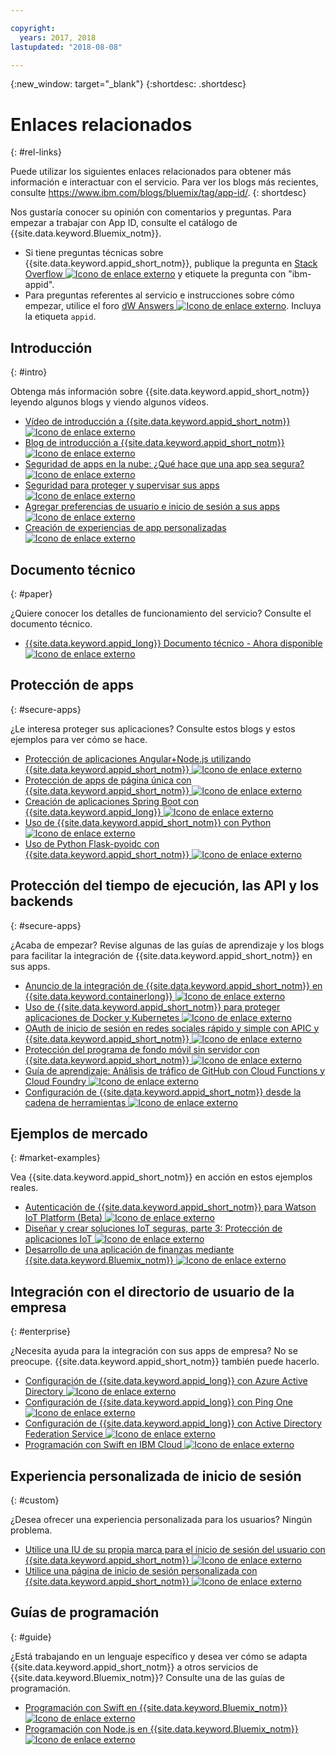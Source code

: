 ```yaml
---

copyright:
  years: 2017, 2018
lastupdated: "2018-08-08"

---
```


{:new_window: target="_blank"}
{:shortdesc: .shortdesc}


# Enlaces relacionados
{: #rel-links}

Puede utilizar los siguientes enlaces relacionados para obtener más información e interactuar con el servicio. Para ver los blogs más recientes, consulte https://www.ibm.com/blogs/bluemix/tag/app-id/.
{: shortdesc}

Nos gustaría conocer su opinión con comentarios y preguntas. Para empezar a trabajar con App ID, consulte el catálogo de {{site.data.keyword.Bluemix_notm}}.
* Si tiene preguntas técnicas sobre {{site.data.keyword.appid_short_notm}}, publique la pregunta en <a href="http://stackoverflow.com/search?q=ibm+" target="_blank">Stack Overflow <img src="../../icons/launch-glyph.svg" alt="Icono de enlace externo"></a> y etiquete la pregunta con "ibm-appid".
* Para preguntas referentes al servicio e instrucciones sobre cómo empezar, utilice el foro <a href="https://developer.ibm.com/answers/search.html?f=&type=question&redirect=search%2Fsearch&sort=relevance&q=appid%20[bluemix]" target="_blank">dW Answers <img src="../../icons/launch-glyph.svg" alt="Icono de enlace externo"></a>. Incluya la etiqueta `appid`.


## Introducción
{: #intro}

Obtenga más información sobre {{site.data.keyword.appid_short_notm}} leyendo algunos blogs y viendo algunos vídeos.

* <a href="https://www.youtube.com/watch?v=cTn7l_J3tPg" target="_blank">Vídeo de introducción a {{site.data.keyword.appid_short_notm}}<img src="../../icons/launch-glyph.svg" alt="Icono de enlace externo"></a>
* <a href="https://www.ibm.com/blogs/bluemix/2017/03/introducing-ibm-bluemix-app-id-authentication-profiles-service-app-developers/" target="_blank">Blog de introducción a {{site.data.keyword.appid_short_notm}} <img src="../../icons/launch-glyph.svg" alt="Icono de enlace externo"></a>
* <a href="https://www.ibm.com/blogs/bluemix/2017/08/cloud-app-security-makes-secure-app/" target="_blank">Seguridad de apps en la nube: ¿Qué hace que una app sea segura?<img src="../../icons/launch-glyph.svg" alt="Icono de enlace externo"></a>
* <a href="https://www.ibm.com/cloud/garage/content/architecture/securityArchitecture/security-for-application" target="_blank">Seguridad para proteger y supervisar sus apps <img src="../../icons/launch-glyph.svg" alt="Icono de enlace externo"></a>
* <a href="https://www.youtube.com/watch?v=Glb412s4X3Q" target="_blank">Agregar preferencias de usuario e inicio de sesión a sus apps <img src="../../icons/launch-glyph.svg" alt="Icono de enlace externo"></a>
* <a href="https://www.youtube.com/watch?v=VVWw5AjYg48" target="_blank">Creación de experiencias de app personalizadas <img src="../../icons/launch-glyph.svg" alt="Icono de enlace externo"></a>


## Documento técnico
{: #paper}

¿Quiere conocer los detalles de funcionamiento del servicio? Consulte el documento técnico.

* <a href="https://www.ibm.com/blogs/bluemix/2018/04/ibm-cloud-app-id-technical-white-paper-now-available/" target="_blank">{{site.data.keyword.appid_long}} Documento técnico - Ahora disponible <img src="../../icons/launch-glyph.svg" alt="Icono de enlace externo"></a>


## Protección de apps
{: #secure-apps}

¿Le interesa proteger sus aplicaciones? Consulte estos blogs y estos ejemplos para ver cómo se hace.

* <a href="https://www.ibm.com/blogs/bluemix/2018/04/securing-angularnode-js-applications-using-app-id/" target="_blank">Protección de aplicaciones Angular+Node.js utilizando {{site.data.keyword.appid_short_notm}} <img src="../../icons/launch-glyph.svg" alt="Icono de enlace externo"></a>
* <a href="https://www.ibm.com/blogs/bluemix/2017/09/securing-single-page-apps-app-id-service/" target="_blank">Protección de apps de página única con {{site.data.keyword.appid_short_notm}} <img src="../../icons/launch-glyph.svg" alt="Icono de enlace externo"></a>
* <a href="https://www.ibm.com/blogs/bluemix/2018/06/creating-spring-boot-applications-app-id/" target="_blank">Creación de aplicaciones Spring Boot con {{site.data.keyword.appid_long}} <img src="../../icons/launch-glyph.svg" alt="Icono de enlace externo"></a>
* <a href="https://github.com/mnsn/appid-python-flask-example" target="_blank">Uso de {{site.data.keyword.appid_short_notm}} con Python <img src="../../icons/launch-glyph.svg" alt="Icono de enlace externo"></a>
* <a href="https://github.com/IBM-Cloud/github-traffic-stats" target="_blank">Uso de Python Flask-pyoidc con {{site.data.keyword.appid_short_notm}} <img src="../../icons/launch-glyph.svg" alt="Icono de enlace externo"></a>

## Protección del tiempo de ejecución, las API y los backends
{: #secure-apps}

¿Acaba de empezar? Revise algunas de las guías de aprendizaje y los blogs para facilitar la integración de {{site.data.keyword.appid_short_notm}} en sus apps.

* <a href="https://www.ibm.com/blogs/bluemix/2018/05/announcing-app-id-integration-ibm-cloud-kubernetes-service/" target="_blank">Anuncio de la integración de {{site.data.keyword.appid_short_notm}} en {{site.data.keyword.containerlong}} <img src="../../icons/launch-glyph.svg" alt="Icono de enlace externo"></a>
* <a href="https://www.ibm.com/blogs/bluemix/2018/02/using-app-id-secure-docker-kubernetes-applications/" target="_blank">Uso de {{site.data.keyword.appid_short_notm}} para proteger aplicaciones de Docker y Kubernetes <img src="../../icons/launch-glyph.svg" alt="Icono de enlace externo"></a>
* <a href="https://www.youtube.com/watch?v=Fa9YD2NGZiE" target="_blank">OAuth de inicio de sesión en redes sociales rápido y simple con APIC y {{site.data.keyword.appid_short_notm}} <img src="../../icons/launch-glyph.svg" alt="Icono de enlace externo"></a>
* <a href="https://youtu.be/aGcfqBGevxM" target="_blank">Protección del programa de fondo móvil sin servidor con {{site.data.keyword.appid_short_notm}} <img src="../../icons/launch-glyph.svg" alt="Icono de enlace externo"></a>
* <a href="https://console.bluemix.net/docs/tutorials/serverless-github-traffic-analytics.html" target="_blank">Guía de aprendizaje: Análisis de tráfico de GitHub con Cloud Functions y Cloud Foundry <img src="../../icons/launch-glyph.svg" alt="Icono de enlace externo"> </a>
* <a href="https://www.ibm.com/blogs/bluemix/2018/07/how-to-configure-ibm-cloud-app-id-from-the-toolchain/" target="_blank">Configuración de {{site.data.keyword.appid_short_notm}} desde la cadena de herramientas <img src="../../icons/launch-glyph.svg" alt="Icono de enlace externo"></a>


## Ejemplos de mercado
{: #market-examples}

Vea {{site.data.keyword.appid_short_notm}} en acción en estos ejemplos reales.

* <a href="https://console.bluemix.net/docs/services/IoT/reference/security/app_id.html#app_id" target="_blank">Autenticación de {{site.data.keyword.appid_short_notm}} para Watson IoT Platform (Beta) <img src="../../icons/launch-glyph.svg" alt="Icono de enlace externo"></a>
* <a href="https://www.ibm.com/developerworks/security/library/iot-trs-secure-iot-solutions3/index.html" target="_blank">Diseñar y crear soluciones IoT seguras, parte 3: Protección de aplicaciones IoT <img src="../../icons/launch-glyph.svg" alt="Icono de enlace externo"></a>
* <a href="https://www.ibm.com/blogs/bluemix/2017/08/developing-finance-application-using-ibm-cloud/" target="_blank">Desarrollo de una aplicación de finanzas mediante {{site.data.keyword.Bluemix_notm}} <img src="../../icons/launch-glyph.svg" alt="Icono de enlace externo"></a>


## Integración con el directorio de usuario de la empresa
{: #enterprise}

¿Necesita ayuda para la integración con sus apps de empresa? No se preocupe. {{site.data.keyword.appid_short_notm}} también puede hacerlo.

* <a href="https://www.ibm.com/blogs/bluemix/2018/03/setting-ibm-cloud-app-id-azure-active-directory/" target="_blank">Configuración de {{site.data.keyword.appid_long}} con Azure Active Directory <img src="../../icons/launch-glyph.svg" alt="Icono de enlace externo"></a>
* <a href="https://www.ibm.com/blogs/bluemix/2018/03/setting-ibm-cloud-app-id-ping-one/" target="_blank">Configuración de {{site.data.keyword.appid_long}} con Ping One <img src="../../icons/launch-glyph.svg" alt="Icono de enlace externo"></a>
* <a href="https://www.ibm.com/blogs/bluemix/2018/03/setting-ibm-cloud-app-id-active-directory-federation-service/" target="_blank">Configuración de {{site.data.keyword.appid_long}} con Active Directory Federation Service <img src="../../icons/launch-glyph.svg" alt="Icono de enlace externo"></a>
* <a href="https://console.bluemix.net/docs/swift/authenticate/app_id.html" target="_blank">Programación con Swift en IBM Cloud <img src="../../icons/launch-glyph.svg" alt="Icono de enlace externo"></a>


## Experiencia personalizada de inicio de sesión
{: #custom}

¿Desea ofrecer una experiencia personalizada para los usuarios? Ningún problema.

* <a href="https://www.ibm.com/blogs/bluemix/2018/01/use-branded-ui-user-sign-app-id/" target="_blank">Utilice una IU de su propia marca para el inicio de sesión del usuario con {{site.data.keyword.appid_short_notm}} <img src="../../icons/launch-glyph.svg" alt="Icono de enlace externo"></a>
* <a href="https://www.ibm.com/blogs/bluemix/2018/06/custom-login-page-app-id-integration/" target="_blank">Utilice una página de inicio de sesión personalizada con {{site.data.keyword.appid_short_notm}} <img src="../../icons/launch-glyph.svg" alt="Icono de enlace externo"></a>

## Guías de programación
{: #guide}

¿Está trabajando en un lenguaje específico y desea ver cómo se adapta {{site.data.keyword.appid_short_notm}} a otros servicios de {{site.data.keyword.Bluemix_notm}}? Consulte una de las guías de programación.

* <a href="https://console.bluemix.net/docs/swift/authenticate/app_id.html" target="_blank">Programación con Swift en {{site.data.keyword.Bluemix_notm}} <img src="../../icons/launch-glyph.svg" alt="Icono de enlace externo"></a>
* <a href="https://console.bluemix.net/docs/node/index.html#getting-started-tutorial" target="_blank">Programación con Node.js en {{site.data.keyword.Bluemix_notm}} <img src="../../icons/launch-glyph.svg" alt="Icono de enlace externo"></a>
